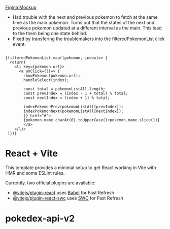 [Figma Mockup](https://www.figma.com/design/ZjhKNX4SJLmqhdf7YKuuXK/Pokedex-Api?node-id=0-1&t=HPZ8UZpWkXefTma6-1)

 - Had trouble with the next and previous pokemon to fetch at the same time as the main pokemon. Turns out that the states of the next and previous pokemon updated at a different interval as the main. This lead to the them being one state behind.
 - Fixed by transfering the troublemakers into the filteredPokemonList click event.

```

{filteredPokemonList.map((pokemon, index)=> {
  return(
    <li key={pokemon.url}>
      <a onClick={()=> {
        showPokemon(pokemon.url); 
        handleSelect(index);

        const total = pokemonListAll.length;
        const prevIndex = (index - 1 + total) % total;
        const nextIndex = (index + 1) % total;

        indexPokemonPrev(pokemonListAll[prevIndex]);
        indexPokemonNext(pokemonListAll[nextIndex]);
        }} href="#">
        {pokemon.name.charAt(0).toUpperCase()+pokemon.name.slice(1)}
        </a>
    </li>
 )})}

```



# React + Vite

This template provides a minimal setup to get React working in Vite with HMR and some ESLint rules.

Currently, two official plugins are available:

- [@vitejs/plugin-react](https://github.com/vitejs/vite-plugin-react/blob/main/packages/plugin-react/README.md) uses [Babel](https://babeljs.io/) for Fast Refresh
- [@vitejs/plugin-react-swc](https://github.com/vitejs/vite-plugin-react-swc) uses [SWC](https://swc.rs/) for Fast Refresh
# pokedex-api-v2
